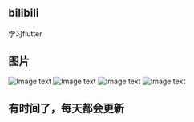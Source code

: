 ## bilibili
学习flutter
## 图片
![Image text](https://raw.githubusercontent.com/Captain-MK/bilibili/master/imageAdress/shouye%402x.png "首页")
![Image text](https://raw.githubusercontent.com/Captain-MK/bilibili/master/imageAdress/guangyiguang11%402x.png "携程")
![Image text](https://raw.githubusercontent.com/Captain-MK/bilibili/master/imageAdress/guangyiguang2%402x.png "携程")
![Image text](https://raw.githubusercontent.com/Captain-MK/bilibili/master/imageAdress/asd4%402x.png "ads")
## 有时间了，每天都会更新
